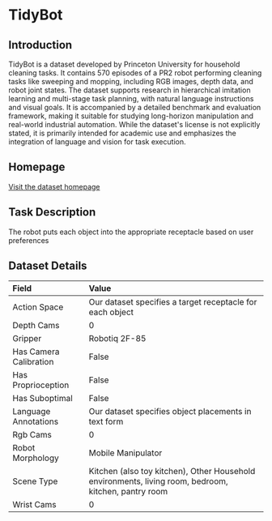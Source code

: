 # TidyBot


## Introduction

TidyBot is a dataset developed by Princeton University for household cleaning tasks. It contains 570 episodes of a PR2 robot performing cleaning tasks like sweeping and mopping, including RGB images, depth data, and robot joint states. The dataset supports research in hierarchical imitation learning and multi-stage task planning, with natural language instructions and visual goals. It is accompanied by a detailed benchmark and evaluation framework, making it suitable for studying long-horizon manipulation and real-world industrial automation. While the dataset's license is not explicitly stated, it is primarily intended for academic use and emphasizes the integration of language and vision for task execution.


## Homepage

[Visit the dataset homepage](https://tidybot.cs.princeton.edu/)


## Task Description

The robot puts each object into the appropriate receptacle based on user preferences


## Dataset Details

| Field                            | Value                    |
|:---------------------------------|:-------------------------|
| Action Space                     | Our dataset specifies a target receptacle for each object           |
| Depth Cams                     | 0           |
| Gripper                     | Robotiq 2F-85           |
| Has Camera Calibration                     | False           |
| Has Proprioception                     | False           |
| Has Suboptimal                     | False           |
| Language Annotations                     | Our dataset specifies object placements in text form           |
| Rgb Cams                     | 0           |
| Robot Morphology                     | Mobile Manipulator           |
| Scene Type                     | Kitchen (also toy kitchen), Other Household environments, living room, bedroom, kitchen, pantry room           |
| Wrist Cams                     | 0           |


